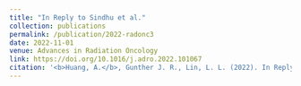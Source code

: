 ```yaml
---
title: "In Reply to Sindhu et al."
collection: publications
permalink: /publication/2022-radonc3
date: 2022-11-01
venue: Advances in Radiation Oncology
link: https://doi.org/10.1016/j.adro.2022.101067
citation: '<b>Huang, A.</b>, Gunther J. R., Lin, L. L. (2022). In Reply to Sindhu et al. <i>Advances in Radiation Oncology, 7</i>(6):101067. https://doi.org/10.1016/j.adro.2022.101067'
---
```

